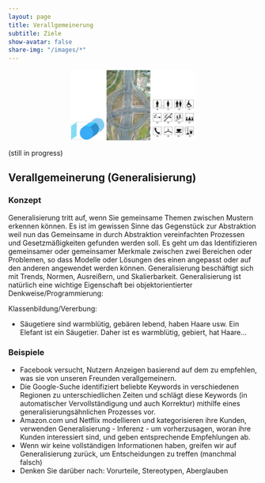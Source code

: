 ```yaml
---
layout: page
title: Verallgemeinerung
subtitle: Ziele
show-avatar: false
share-img: "/images/*"
--- 
```


<center><img src="/images/AbstraktionFig.jpg" width="50%" height="50%"/></center>

(still in progress)

## Verallgemeinerung (Generalisierung)

### Konzept
Generalisierung tritt auf, wenn Sie gemeinsame Themen zwischen Mustern erkennen können. Es ist im gewissen Sinne das Gegenstück zur Abstraktion weil nun das Gemeinsame in durch Abstraktion vereinfachten Prozessen und Gesetzmäßigkeiten gefunden werden soll. Es geht um das Identifizieren gemeinsamer oder gemeinsamer Merkmale zwischen zwei Bereichen oder Problemen, so dass Modelle oder Lösungen des einen angepasst oder auf den anderen angewendet werden können. Generalisierung beschäftigt sich mit Trends, Normen, Ausreißern, und Skalierbarkeit. Generalisierung ist natürlich eine wichtige Eigenschaft bei objektorientierter Denkweise/Programmierung: 

Klassenbildung/Vererbung:
*	Säugetiere sind warmblütig, gebären lebend, haben Haare usw. Ein Elefant ist ein Säugetier. Daher ist es warmblütig, gebiert, hat Haare… 

### Beispiele
*	Facebook versucht, Nutzern Anzeigen basierend auf dem zu empfehlen, was sie von unseren Freunden verallgemeinern. 
*	Die Google-Suche identifiziert beliebte Keywords in verschiedenen Regionen zu unterschiedlichen Zeiten und schlägt diese Keywords (in automatischer Vervollständigung und auch Korrektur) mithilfe eines generalisierungsähnlichen Prozesses vor. 
*	Amazon.com und Netflix modellieren und kategorisieren ihre Kunden, verwenden Generalisierung - Inferenz - um vorherzusagen, woran ihre Kunden interessiert sind, und geben entsprechende Empfehlungen ab. 
*	Wenn wir keine vollständigen Informationen haben, greifen wir auf Generalisierung zurück, um Entscheidungen zu treffen (manchmal falsch) 
*	Denken Sie darüber nach: Vorurteile, Stereotypen, Aberglauben



